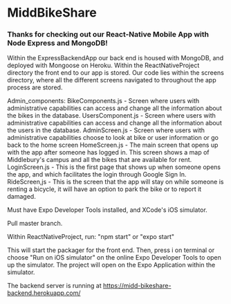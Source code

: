 # MiddBikeShare
### Thanks for checking out our React-Native Mobile App with Node Express and MongoDB!

Within the ExpressBackendApp our back end is housed with MongoDB, and deployed with Mongoose
on Heroku. Within the ReactNativeProject directory the front end to our app is stored.
Our code lies within the screens directory, where all the different screens navigated to
throughout the app process are stored.

Admin_components:
  BikeComponents.js - Screen where users with administrative capabilities can access
    and change all the information about the bikes in the database.
  UsersComponent.js - Screen where users with administrative capabilities can access
    and change all the information about the users in the database.
AdminScreen.js - Screen where users with administrative capabilities choose to look
  at bike or user information or go back to the home screen
HomeScreen.js - The main screen that opens up with the app after someone has logged in.
This screen shows a map of Middlebury's campus and all the bikes that are available for rent.
LoginScreen.js - This is the first page that shows up when someone opens the app, and
which facilitates the login through Google Sign In.
RideScreen,js - This is the screen that the app will stay on while someone is renting a
bicycle, it will have an option to park the bike or to report it damaged.

Must have Expo Developer Tools installed, and XCode's iOS simulator.

Pull master branch.

Within ReactNativeProject, run: "npm start" or "expo start"

This will start the packager for the front end. Then, press i on terminal or choose "Run on iOS simulator" on the online Expo Developer Tools to open up the simulator. The project will open on the Expo Application within the simulator.

The backend server is running at https://midd-bikeshare-backend.herokuapp.com/

